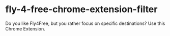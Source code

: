 # fly-4-free-chrome-extension-filter
Do you like Fly4Free, but you rather focus on specific destinations? Use this Chrome Extension.

